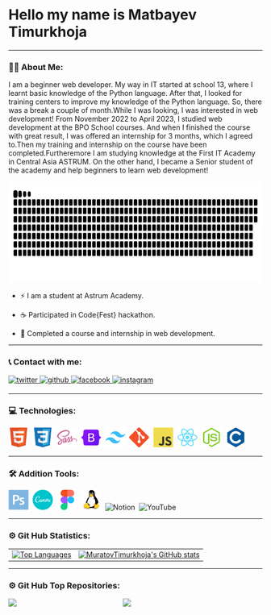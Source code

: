 


<h1>Hello my name is Matbayev Timurkhoja</h1>

----

### :man_technologist: About Me:

I am a beginner web developer. My way in IT started at school 13, where I learnt basic knowledge of the Python language. After that, I looked for training centers to improve my knowledge of the Python language. So, there was a break a couple of month.While I was looking, I was interested in web development! From November 2022 to April 2023, I studied web development at the BPO School courses. And when I finished the course with great result, I was offered an internship for 3 months, which I agreed to.Then my training and internship on the course have been completed.Furtheremore I am studying knowledge at the First IT Academy in Central Asia ASTRUM. On the other hand, I became a Senior student of the academy and help beginners to learn web development!

<p align="center">
 <img width="800" height="200" src="assets/github-snake.svg" alt="snake"/>
</p>

-  :zap: I am a student at Astrum Academy.

-  :coffee: Participated in Code{Fest} hackathon.

- :school: Completed a course and internship in web development.

----

### :telephone_receiver: Contact with me:

<div align="left">
<a href="https://twitter.com/https://twitter.com/timur_matbayev" target="_blank">
<img src=https://img.shields.io/badge/twitter-%2300acee.svg?&style=for-the-badge&logo=twitter&logoColor=white alt=twitter style="margin-bottom: 5px;" />
</a>
<a href="https://github.com/https://github.com/MuratovTimurkhoja" target="_blank">
<img src=https://img.shields.io/badge/github-%2324292e.svg?&style=for-the-badge&logo=github&logoColor=white alt=github style="margin-bottom: 5px;" />
</a>
<a href="https://www.facebook.com/" target="_blank">
<img src=https://img.shields.io/badge/facebook-%232E87FB.svg?&style=for-the-badge&logo=facebook&logoColor=white alt=facebook style="margin-bottom: 5px;" />
</a>
<a href="https://instagram.com/https://www.instagram.com/timurxoja_0riginal/" target="_blank">
<img src=https://img.shields.io/badge/instagram-%23000000.svg?&style=for-the-badge&logo=instagram&logoColor=white alt=instagram style="margin-bottom: 5px;" />
</a>  
</div>  

----

### 💻 Technologies:

<div>
  <img src="https://github.com/devicons/devicon/blob/master/icons/html5/html5-original.svg" title="html5" alt="html5" width="40" height="40"/>&nbsp;
  <img src="https://github.com/devicons/devicon/blob/master/icons/css3/css3-original.svg" title="css" alt="css" width="40" height="40"/>&nbsp;
  <img src="https://github.com/devicons/devicon/blob/master/icons/sass/sass-original.svg" title="sass/scss" alt="sass/scss" width="40" height="40"/>&nbsp;
  <img src="https://github.com/devicons/devicon/blob/master/icons/bootstrap/bootstrap-original.svg" title="bootstrap" alt="bootstrap" width="40" height="40"/>&nbsp;
  <img src="https://github.com/devicons/devicon/blob/master/icons/tailwindcss/tailwindcss-plain.svg" title="tailwindcss" alt="tailwindcss" width="40" height="40"/>&nbsp;
  <img src="https://github.com/devicons/devicon/blob/master/icons/git/git-original.svg" title="git" alt="git" width="40" height="40"/>&nbsp;
  <img src="https://github.com/devicons/devicon/blob/master/icons/javascript/javascript-original.svg" title="javascript" alt="javascript" width="40" height="40"/>&nbsp;
  <img src="https://github.com/devicons/devicon/blob/master/icons/react/react-original.svg" title="reactjs" alt="reactjs" width="40" height="40"/>&nbsp;
  <img src="https://github.com/devicons/devicon/blob/master/icons/nodejs/nodejs-original.svg" title="nodejs" alt="nodejs" width="40" height="40"/>&nbsp;
  <img src="https://github.com/devicons/devicon/blob/master/icons/c/c-plain.svg" title="C" alt="C" width="40" height="40"/>&nbsp;
</div>

----

### 🛠 Addition Tools:

<div>
  <img src="https://github.com/devicons/devicon/blob/master/icons/photoshop/photoshop-plain.svg" title="photoshop" alt="photoshop" width="40" height="40"/>&nbsp;
  <img src="https://github.com/devicons/devicon/blob/master/icons/canva/canva-original.svg" title="canva" alt="canva" width="40" height="40"/>&nbsp;
  <img src="https://github.com/devicons/devicon/blob/master/icons/figma/figma-original.svg" title="figma" alt="figma" width="40" height="40"/>&nbsp;
  <img src="https://github.com/devicons/devicon/blob/master/icons/linux/linux-original.svg" title="linux" alt="linux" width="40" height="40"/>&nbsp;
  <img src="https://upload.wikimedia.org/wikipedia/commons/e/e9/Notion-logo.svg" title="Notion" alt="Notion" width="40" height="40"/>&nbsp;
  <img src="https://upload.wikimedia.org/wikipedia/commons/9/9e/YouTube_Logo_%282013-2017%29.svg" title="YouTube" alt="YouTube" width="40" height="40"/>&nbsp;
</div>

----

### ⚙️ Git Hub Statistics:

<table>
  <tr>
    <td>
      <a href="https://github.com/MuratovTimurkhoja" align="left"><img src="https://github-readme-stats.vercel.app/api/top-langs/?username=MuratovTimurkhoja&langs_count=10&title_color=3382ed&text_color=ffffff&icon_color=3382ed&bg_color=000000&hide_border=true&locale=en&custom_title=Top%20%Languages" alt="Top Languages" /></a>
    </td>
    <td>
<a href="http://www.github.com/MuratovTimurkhoja"><img src="https://github-readme-stats.vercel.app/api?username=MuratovTimurkhoja&show_icons=true&hide=prs,&count_private=true&title_color=3382ed&text_color=ffffff&icon_color=3382ed&bg_color=000000&hide_border=true&show_icons=true" alt="MuratovTimurkhoja's GitHub stats" /></a>
    </td>
  </tr>
</table>

----

### ⚙️ Git Hub Top Repositories:

<div width="100%" align="center"><a href="https://github.com/MuratovTimurkhoja/My_Levenshtein" align="left"><img align="left" width="45%" src="https://github-readme-stats.vercel.app/api/pin/?username=MuratovTimurkhoja&repo=My_Levenshtein&title_color=3382ed&text_color=ffffff&icon_color=3382ed&bg_color=000000&hide_border=true&locale=en" /></a></div>

<div width="100%" align="center"><a href="https://github.com/MuratovTimurkhoja/My_First_Backend" align="left"><img align="left" width="45%" src="https://github-readme-stats.vercel.app/api/pin/?username=MuratovTimurkhoja&repo=My_First_Backend&title_color=3382ed&text_color=ffffff&icon_color=3382ed&bg_color=000000&hide_border=true&locale=en" /></a></div>
